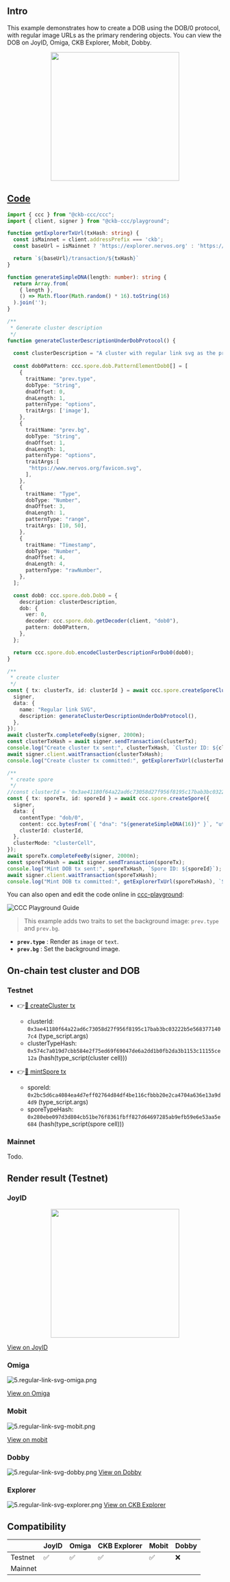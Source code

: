 ## Intro

This example demonstrates how to create a DOB using the DOB/0 protocol, with regular image URLs as the primary rendering objects. You can view the DOB on JoyID, Omiga, CKB Explorer, Mobit, Dobby. 

<div align="center">
  <img src="../assets/images/dob0/5.regular-link-svg-joyid.svg" height="300">
</div>

## [Code](./5.regular-link-svg.ts)

```typescript
import { ccc } from "@ckb-ccc/ccc";
import { client, signer } from "@ckb-ccc/playground";

function getExplorerTxUrl(txHash: string) {
  const isMainnet = client.addressPrefix === 'ckb';
  const baseUrl = isMainnet ? 'https://explorer.nervos.org' : 'https://testnet.explorer.nervos.org';

  return `${baseUrl}/transaction/${txHash}`
}

function generateSimpleDNA(length: number): string {
  return Array.from(
    { length }, 
    () => Math.floor(Math.random() * 16).toString(16)
  ).join('');
}

/**
 * Generate cluster description
 */
function generateClusterDescriptionUnderDobProtocol() {
 
  const clusterDescription = "A cluster with regular link svg as the primary rendering objects.";
  
  const dob0Pattern: ccc.spore.dob.PatternElementDob0[] = [
    {
      traitName: "prev.type",
      dobType: "String",
      dnaOffset: 0,
      dnaLength: 1,
      patternType: "options",
      traitArgs: ['image'],
    },
    {
      traitName: "prev.bg",
      dobType: "String",
      dnaOffset: 1,
      dnaLength: 1,
      patternType: "options",
      traitArgs:[
       "https://www.nervos.org/favicon.svg",
      ],
    },
    {
      traitName: "Type",
      dobType: "Number",
      dnaOffset: 3,
      dnaLength: 1,
      patternType: "range",
      traitArgs: [10, 50],
    },
    {
      traitName: "Timestamp",
      dobType: "Number",
      dnaOffset: 4,
      dnaLength: 4,
      patternType: "rawNumber",
    },
  ];

  const dob0: ccc.spore.dob.Dob0 = {
    description: clusterDescription,
    dob: {
      ver: 0,
      decoder: ccc.spore.dob.getDecoder(client, "dob0"),
      pattern: dob0Pattern,
    },
  };

  return ccc.spore.dob.encodeClusterDescriptionForDob0(dob0);
}

/**
 * create cluster
 */
const { tx: clusterTx, id: clusterId } = await ccc.spore.createSporeCluster({
  signer,
  data: {
    name: "Regular link SVG",
    description: generateClusterDescriptionUnderDobProtocol(),
  },
});
await clusterTx.completeFeeBy(signer, 2000n);
const clusterTxHash = await signer.sendTransaction(clusterTx);
console.log("Create cluster tx sent:", clusterTxHash, `Cluster ID: ${clusterId}`);
await signer.client.waitTransaction(clusterTxHash);
console.log("Create cluster tx committed:", getExplorerTxUrl(clusterTxHash), `Cluster ID: ${clusterId}`);

/**
 * create spore
 */
//const clusterId = '0x3ae41180f64a22ad6c73058d27f956f8195c17bab3bc03222b5e5683771407c4';
const { tx: sporeTx, id: sporeId } = await ccc.spore.createSpore({
  signer,
  data: {
    contentType: "dob/0",
    content: ccc.bytesFrom(`{ "dna": "${generateSimpleDNA(16)}" }`, "utf8"),
    clusterId: clusterId,
  },
  clusterMode: "clusterCell",
});
await sporeTx.completeFeeBy(signer, 2000n);
const sporeTxHash = await signer.sendTransaction(sporeTx);
console.log("Mint DOB tx sent:", sporeTxHash, `Spore ID: ${sporeId}`);
await signer.client.waitTransaction(sporeTxHash);
console.log("Mint DOB tx committed:", getExplorerTxUrl(sporeTxHash), `Spore ID: ${sporeId}`);
```

You can also open and edit the code online in [ccc-playground](https://live.ckbccc.com/?src=https://raw.githubusercontent.com/CKBFansDAO/dob-cookbook/refs/heads/main/examples/dob0/5.regular-link-svg.ts):

![CCC Playground Guide](../assets/images/ccc-playground-guide.png)

>This example adds two traits to set the background image: `prev.type` and `prev.bg`.
- **`prev.type`** : Render as `image` or `text`.
- **`prev.bg`** : Set the background image.


## On-chain test cluster and DOB

### Testnet
- 👉[🔗 createCluster tx](https://testnet.explorer.nervos.org/transaction/0x20129fa511e7e2ceaa6491e8a6f83b75db4558a083601a21a0897a97cd23f135)
  - clusterId: `0x3ae41180f64a22ad6c73058d27f956f8195c17bab3bc03222b5e5683771407c4` (type_script.args)
  - clusterTypeHash: `0x574c7a019d7cbb584e2f75ed69f69047de6a2dd1b0fb2da3b1153c11155ce12a` (hash(type_script(cluster cell)))

- 👉[🔗 mintSpore tx](https://testnet.explorer.nervos.org/transaction/0x8d355897d8e907933cdaa7448f1f8ba10aa412c69b58ebe7dc151ae5867ead26)
  - sporeId: `0x2bc5d6ca4084ea4d7eff02764d84df4be116cfbbb20e2ca4704a636e13a9d4d9` (type_script.args)
  - sporeTypeHash: `0x280ebe097d3d804cb51be76f8361fbff827d64697285ab9efb59e6e53aa5e684` (hash(type_script(spore cell)))

### Mainnet
  Todo.

## Render result (Testnet)

### JoyID

<div align="center">
  <img src="../assets/images/dob0/5.regular-link-svg-joyid.svg" height="300">
</div>

[View on JoyID](https://testnet.joyid.dev/nft/2bc5d6ca4084ea4d7eff02764d84df4be116cfbbb20e2ca4704a636e13a9d4d9) 

### Omiga

![5.regular-link-svg-omiga.png](../assets/images/dob0/5.regular-link-svg-omiga.png)

[View on Omiga](https://test.omiga.io/info/dobs/0x82a84fe1975c0d872ea91b8eb3519bdeca275034a25f0b67e21c8a61a1e292bf) 

### Mobit

![5.regular-link-svg-mobit.png](../assets/images/dob0/5.regular-link-svg-mobit.png)

[View on mobit](https://mobit.app/dob/2bc5d6ca4084ea4d7eff02764d84df4be116cfbbb20e2ca4704a636e13a9d4d9?chain=ckb)

### Dobby
![5.regular-link-svg-dobby.png](../assets/images/dob0/5.regular-link-svg-dobby.png)
[View on Dobby](https://test-dobby.entrust3.com/item-detail_ckb/0x2bc5d6ca4084ea4d7eff02764d84df4be116cfbbb20e2ca4704a636e13a9d4d9) 

### Explorer
![5.regular-link-svg-explorer.png](../assets/images/dob0/5.regular-link-svg-explorer.png)
[View on CKB Explorer](https://testnet.explorer.nervos.org/nft-info/0x574c7a019d7cbb584e2f75ed69f69047de6a2dd1b0fb2da3b1153c11155ce12a/0x2bc5d6ca4084ea4d7eff02764d84df4be116cfbbb20e2ca4704a636e13a9d4d9) 


## Compatibility
|         | JoyID | Omiga | CKB Explorer | Mobit | Dobby |
| ------- | ----- | ----- | ------------ | ----- | ----- |
| Testnet | ✅    | ✅     | ✅           | ✅     | ❌    |
| Mainnet |     |     |           |    |     |